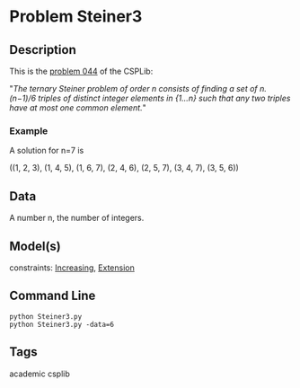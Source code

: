 # Problem Steiner3
## Description
This is the [problem 044](https://www.csplib.org/Problems/prob044/) of the CSPLib:

"*The ternary Steiner problem of order n consists of finding a set of n.(n−1)/6 triples of distinct integer
elements in {1...n} such that any two triples have at most one common element.*"


### Example
A solution for n=7 is

((1, 2, 3), (1, 4, 5), (1, 6, 7), (2, 4, 6), (2, 5, 7), (3, 4, 7), (3, 5, 6))

## Data
A number n, the number of integers.

## Model(s)

  constraints: [Increasing](http://pycsp.org/documentation/constraints/Increasing), [Extension](http://pycsp.org/documentation/constraints/Extension)

## Command Line
```
python Steiner3.py
python Steiner3.py -data=6
```

## Tags
 academic csplib
